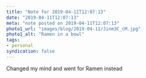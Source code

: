 ```yaml
---
title: "Note for 2019-04-11T12:07:13"
date: "2019-04-11T12:07:13"
meta: "note posted on 2019-04-11T12:07:13"
photo1_url: "images/blog/2019-04-11/Jinm3C_cM.jpg"
photo1_alt: "Ramen in a bowl"
tags:
- personal
syndication: false
---
```

Changed my mind and went for Ramen instead
